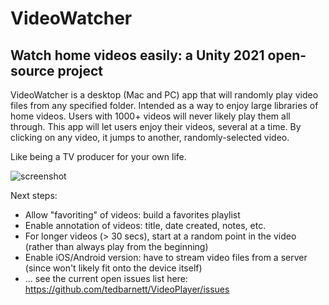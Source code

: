 # VideoWatcher
## Watch home videos easily: a Unity 2021 open-source project

VideoWatcher is a desktop (Mac and PC) app that will randomly play video files from any specified folder.  Intended as a way to enjoy large libraries of home videos. Users with 1000+ videos will never likely play them all through.  This app will let users enjoy their videos, several at a time.  By clicking on any video, it jumps to another, randomly-selected video.   

Like being a TV producer for your own life.

![screenshot](https://github.com/tedbarnett/VideoPlayer/blob/main/VideoWatcher%20screenshot.png)

Next steps:
* Allow "favoriting" of videos: build a favorites playlist
* Enable annotation of videos: title, date created, notes, etc.
* For longer videos (> 30 secs), start at a random point in the video (rather than always play from the beginning)
* Enable iOS/Android version: have to stream video files from a server (since won't likely fit onto the device itself)
* ... see the current open issues list here: https://github.com/tedbarnett/VideoPlayer/issues

